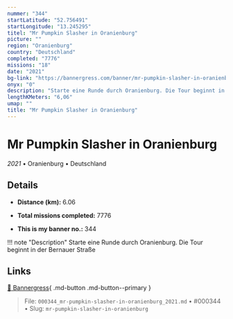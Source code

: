 ```yaml
---
nummer: "344"
startLatitude: "52.756491"
startLongitude: "13.245295"
titel: "Mr Pumpkin Slasher in Oranienburg"
picture: ""
region: "Oranienburg"
country: "Deutschland"
completed: "7776"
missions: "18"
date: "2021"
bg-link: "https://bannergress.com/banner/mr-pumpkin-slasher-in-oranienburg-13b7"
onyx: "0"
description: "Starte eine Runde durch Oranienburg. Die Tour beginnt in der Bernauer Straße"
lengthKMeters: "6,06"
umap: ""
title: "Mr Pumpkin Slasher in Oranienburg"
---
```

# Mr Pumpkin Slasher in Oranienburg

*2021* • Oranienburg • Deutschland



## Details
- **Distance (km):** 6.06

- **Total missions completed:** 7776
- **This is my banner no.:** 344


!!! note "Description"
    Starte eine Runde durch Oranienburg. Die Tour beginnt in der Bernauer Straße



## Links
[🔗 Bannergress](https://bannergress.com/banner/mr-pumpkin-slasher-in-oranienburg-13b7){ .md-button .md-button--primary }



> File: `000344_mr-pumpkin-slasher-in-oranienburg_2021.md` • #000344 • Slug: `mr-pumpkin-slasher-in-oranienburg`
